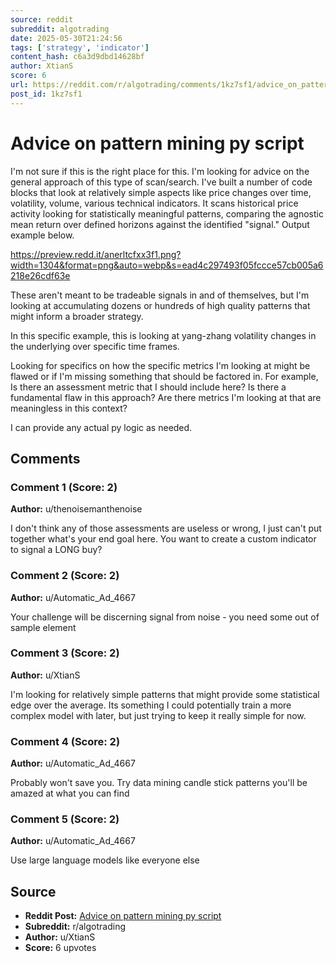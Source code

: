 ```yaml
---
source: reddit
subreddit: algotrading
date: 2025-05-30T21:24:56
tags: ['strategy', 'indicator']
content_hash: c6a3d9dbd14628bf
author: XtianS
score: 6
url: https://reddit.com/r/algotrading/comments/1kz7sf1/advice_on_pattern_mining_py_script/
post_id: 1kz7sf1
---
```


# Advice on pattern mining py script

I'm not sure if this is the right place for this. I'm looking for advice on the general approach of this type of scan/search. I've built a number of code blocks that look at relatively simple aspects like price changes over time, volatility, volume, various technical indicators. It scans historical price activity looking for statistically meaningful patterns, comparing the agnostic mean return over defined horizons against the identified "signal." Output example below.

https://preview.redd.it/anerltcfxx3f1.png?width=1304&format=png&auto=webp&s=ead4c297493f05fccce57cb005a6218e26cdf63e

These aren't meant to be tradeable signals in and of themselves, but I'm looking at accumulating dozens or hundreds of high quality patterns that might inform a broader strategy.

In this specific example, this is looking at yang-zhang volatility changes in the underlying over specific time frames.

Looking for specifics on how the specific metrics I'm looking at might be flawed or if I'm missing something that should be factored in. For example, Is there an assessment metric that I should include here? Is there a fundamental flaw in this approach? Are there metrics I'm looking at that are meaningless in this context?

I can provide any actual py logic as needed.

## Comments

### Comment 1 (Score: 2)

**Author:** u/thenoisemanthenoise

I don't think any of those assessments are useless or wrong, I just can't put together what's your end goal here.  You want to create a custom indicator to signal a LONG buy?

### Comment 2 (Score: 2)

**Author:** u/Automatic_Ad_4667

Your challenge will be discerning signal from noise - you need some out of sample element 

### Comment 3 (Score: 2)

**Author:** u/XtianS

I'm looking for relatively simple patterns that might provide some statistical edge over the average. Its something I could potentially train a more complex model with later, but just trying to keep it really simple for now.

### Comment 4 (Score: 2)

**Author:** u/Automatic_Ad_4667

Probably won't save you. Try data mining candle stick patterns you'll be amazed at what you can find 

### Comment 5 (Score: 2)

**Author:** u/Automatic_Ad_4667

Use large language models like everyone else 

## Source

- **Reddit Post:** [Advice on pattern mining py script](https://reddit.com/r/algotrading/comments/1kz7sf1/advice_on_pattern_mining_py_script/)
- **Subreddit:** r/algotrading
- **Author:** u/XtianS
- **Score:** 6 upvotes
